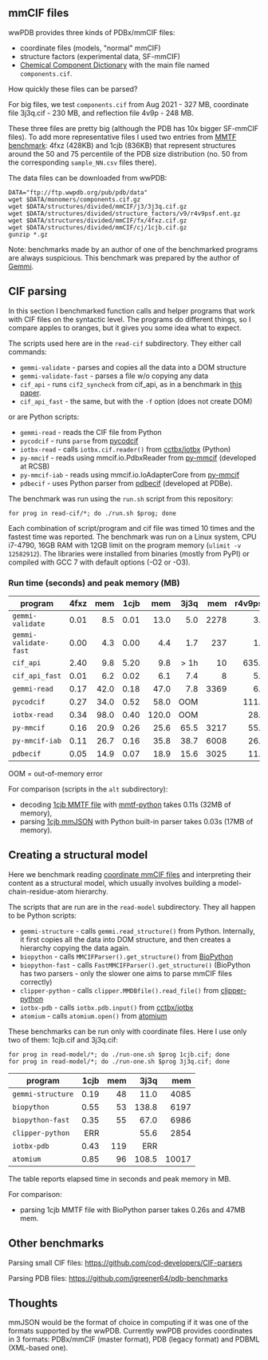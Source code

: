 
## mmCIF files

wwPDB provides three kinds of PDBx/mmCIF files:
* coordinate files (models, "normal" mmCIF)
* structure factors (experimental data, SF-mmCIF)
* [Chemical Component Dictionary](http://www.wwpdb.org/data/ccd) with
  the main file named `components.cif`.

How quickly these files can be parsed?

For big files, we test `components.cif` from Aug 2021 - 327 MB,
coordinate file 3j3q.cif - 230 MB,
and reflection file 4v9p - 248 MB.

These three files are pretty big (although the PDB has 10x bigger SF-mmCIF
files). To add more representative files I used two entries from
[MMTF benchmark](https://github.com/rcsb/mmtf-python-benchmark/):
4fxz (428KB) and 1cjb (836KB) that represent structures around the 50
and 75 percentile of the PDB size distribution
(no. 50 from the corresponding `sample_NN.csv` files there).

The data files can be downloaded from wwPDB:

    DATA="ftp://ftp.wwpdb.org/pub/pdb/data"
    wget $DATA/monomers/components.cif.gz
    wget $DATA/structures/divided/mmCIF/j3/3j3q.cif.gz
    wget $DATA/structures/divided/structure_factors/v9/r4v9psf.ent.gz
    wget $DATA/structures/divided/mmCIF/fx/4fxz.cif.gz
    wget $DATA/structures/divided/mmCIF/cj/1cjb.cif.gz
    gunzip *.gz

Note: benchmarks made by an author of one of the benchmarked programs
are always suspicious. This benchmark was prepared by the author of
[Gemmi](https://project-gemmi.github.io/).

## CIF parsing

In this section I benchmarked function calls and helper programs that work
with CIF files on the syntactic level. The programs do different things,
so I compare apples to oranges, but it gives you some idea what to expect.

The scripts used here are in the ``read-cif`` subdirectory.
They either call commands:

* `gemmi-validate` - parses and copies all the data into a DOM structure
* `gemmi-validate-fast` - parses a file w/o copying any data
* `cif_api` - runs `cif2_syncheck` from cif_api, as in a benchmark in
  [this paper](http://dx.doi.org/10.1107/S1600576715021883).
* `cif_api_fast` - the same, but with the `-f` option (does not create DOM)

or are Python scripts:

* `gemmi-read` - reads the CIF file from Python
* `pycodcif` - runs `parse` from [pycodcif](https://github.com/merkys/pycodcif)
* `iotbx-read` - calls `iotbx.cif.reader()` from
  [cctbx/iotbx](https://cctbx.github.io/iotbx/) (Python)
* `py-mmcif` - reads using mmcif.io.PdbxReader
  from [py-mmcif](https://github.com/rcsb/py-mmcif) (developed at RCSB)
* `py-mmcif-iab` - reads using mmcif.io.IoAdapterCore
  from [py-mmcif](https://github.com/rcsb/py-mmcif)
* `pdbecif` - uses Python parser from
  [pdbecif](https://github.com/PDBeurope/pdbecif) (developed at PDBe).


The benchmark was run using the `run.sh` script from this repository:

    for prog in read-cif/*; do ./run.sh $prog; done

Each combination of script/program and cif file was timed 10 times
and the fastest time was reported.
The benchmark was run on a Linux system, CPU i7-4790, 16GB RAM with
12GB limit on the program memory (`ulimit -v 12582912`).
The libraries were installed from binaries (mostly from PyPI)
or compiled with GCC 7 with default options (-O2 or -O3).

### Run time (seconds) and peak memory (MB)

|       program         | 4fxz | mem  | 1cjb | mem   | 3j3q  | mem   | r4v9psf | mem   |  CCD   | mem   |
| --------------------- | ---: | ---: | ---: | ----: | ----: | ----: | ------: | ----: | -----: | ----: |
| `gemmi-validate`      | 0.01 |  8.5 | 0.01 |  13.0 |  5.0  | 2278  |    3.6  | 2312  |   5.1  | 2331  |
| `gemmi-validate-fast` | 0.00 |  4.3 | 0.00 |   4.4 |  1.7  |  237  |    1.5  |  254  |   2.0  |  334  |
| `cif_api`             | 2.40 |  9.8 | 5.20 |   9.8 | > 1h  |   10  |  635.6  |    9  | 587.0  |    9  |
| `cif_api_fast`        | 0.01 |  6.2 | 0.02 |   6.1 |  7.4  |    8  |    5.2  |    6  |   9.4  |    6  |
| `gemmi-read`          | 0.17 | 42.0 | 0.18 |  47.0 |  7.8  | 3369  |    6.0  | 2493  |   8.3  | 3207  |
| `pycodcif`            | 0.27 | 34.0 | 0.52 |  58.0 |  OOM  |       |  111.3  | 9851  |  OOM   |       |
| `iotbx-read`          | 0.34 | 98.0 | 0.40 | 120.0 |  OOM  |       |   28.5  | 8771  |  OOM   |       |
| `py-mmcif`            | 0.16 | 20.9 | 0.26 |  25.6 | 65.5  | 3217  |   55.3  | 1939  |  72.8  | 3291  |
| `py-mmcif-iab`        | 0.11 | 26.7 | 0.16 |  35.8 | 38.7  | 6008  |   26.1  | 3897  |  53.6  | 6535  |
| `pdbecif`             | 0.05 | 14.9 | 0.07 |  18.9 | 15.6  | 3025  |   11.1  | 1942  |  41.6  | 2671  |

OOM = out-of-memory error

For comparison (scripts in the `alt` subdirectory):
* decoding [1cjb MMTF file](http://mmtf.rcsb.org/v1.0/full/1cjb.mmtf.gz)
  with [mmtf-python](https://github.com/rcsb/mmtf-python) takes 0.11s
  (32MB of memory),
* parsing
  [1cjb mmJSON](https://pdbj.org/rest/downloadPDBfile?id=1CJB&format=mmjson-all)
  with Python built-in parser takes 0.03s (17MB of memory).

## Creating a structural model

Here we benchmark reading
[coordinate mmCIF files](http://gemmi.readthedocs.io/en/latest/mol.html#pdbx-mmcif-format)
and interpreting their content as a structural model,
which usually involves building a model-chain-residue-atom hierarchy.

The scripts that are run are in the ``read-model`` subdirectory.
They all happen to be Python scripts:

* `gemmi-structure` - calls `gemmi.read_structure()` from Python.
  Internally, it first copies all the data into DOM structure, and then
  creates a hierarchy copying the data again.
* `biopython` - calls `MMCIFParser().get_structure()`
  from [BioPython](https://biopython.org/)
* `biopython-fast` - calls `FastMMCIFParser().get_structure()`
  (BioPython has two parsers - only the slower one aims
  to parse mmCIF files correctly)
* `clipper-python` - calls `clipper.MMDBfile().read_file()` from
  [clipper-python](https://github.com/clipper-python/clipper-python)
* `iotbx-pdb` - calls `iotbx.pdb.input()` from
  [cctbx/iotbx](https://cctbx.github.io/iotbx/)
* `atomium` - calls `atomium.open()` from [atomium](github.com/samirelanduk/atomium)

These benchmarks can be run only with coordinate files.
Here I use only two of them: 1cjb.cif and 3j3q.cif:

    for prog in read-model/*; do ./run-one.sh $prog 1cjb.cif; done
    for prog in read-model/*; do ./run-one.sh $prog 3j3q.cif; done

|       program         | 1cjb | mem  | 3j3q  |  mem  |
| --------------------- | ---: | ---: | ----: | ----: |
| `gemmi-structure`     | 0.19 |  48  |  11.0 |  4085 |
| `biopython`           | 0.55 |  53  | 138.8 |  6197 |
| `biopython-fast`      | 0.35 |  55  |  67.0 |  6986 |
| `clipper-python`      | ERR  |      |  55.6 |  2854 |
| `iotbx-pdb`           | 0.43 | 119  |  ERR  |       |
| `atomium`             | 0.85 |  96  | 108.5 | 10017 |

The table reports elapsed time in seconds and peak memory in MB.

For comparison:
* parsing 1cjb MMTF file with BioPython parser takes 0.26s and 47MB mem.

## Other benchmarks

Parsing small CIF files: https://github.com/cod-developers/CIF-parsers

Parsing PDB files: https://github.com/jgreener64/pdb-benchmarks

## Thoughts

mmJSON would be the format of choice in computing if it was one of the
formats supported by the wwPDB. Currently wwPDB provides coordinates in
3 formats: PDBx/mmCIF (master format), PDB (legacy format)
and PDBML (XML-based one).
